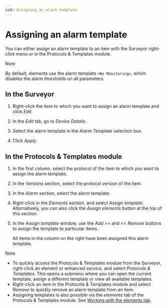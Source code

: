 ```yaml
---
uid: Assigning_an_alarm_template
---
```


# Assigning an alarm template

You can either assign an alarm template to an item with the Surveyor right-click menu or in the Protocols & Templates module.

> [!NOTE]
> By default, elements use the alarm template `<No Monitoring>`, which disables the alarm thresholds on all parameters.

## In the Surveyor

1. Right-click the item to which you want to assign an alarm template and click *Edit*.

1. In the *Edit* tab, go to *Device Details*.

1. Select the alarm template in the *Alarm Template* selection box.

1. Click *Apply*.

## In the Protocols & Templates module

1. In the first column, select the protocol of the item to which you want to assign the alarm template.

1. In the *Versions* section, select the protocol version of the item.

1. In the *Alarm* section, select the alarm template.

1. Right-click in the *Elements* section, and select *Assign template*. Alternatively, you can also click the *Assign elements* button at the top of this section.

1. In the *Assign template* window, use the *Add \>\>* and *\<\< Remove* buttons to assign the template to particular items.

   All items in the column on the right have been assigned this alarm template.

> [!NOTE]
>
> - To quickly access the Protocols & Templates module from the Surveyor, right-click an element or enhanced service, and select *Protocols & Templates.* This opens a submenu where you can open the current template, assign a different template or view all available templates.
> - Right-click an item in the Protocols & Templates module and select *Remove* to quickly remove an alarm template from an item.
> - Assigning templates is also possible via the *elements* tab of the Protocols & Templates module. See [Working with the elements tab](xref:Working_with_the_elements_tab).
